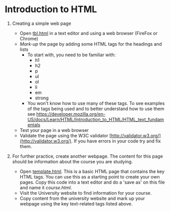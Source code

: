 # Introduction to HTML

1. Creating a simple web page
    - Open [tbl.html](tbl.html) in a text editor and using a web browser (FireFox or Chrome)
    - *Mark-up* the page by adding some HTML tags for the headings and lists
        - To start with, you need to be familiar with:
            - h1
            - h2
            - p
            - ul
            - ol
            - li
            - em
            - strong
        - You won't know how to use many of these tags. To see examples of the tags being used and to better understand how to use them see https://developer.mozilla.org/en-US/docs/Learn/HTML/Introduction_to_HTML/HTML_text_fundamentals
    - Test your page in a web browser
    - Validate the page using the W3C validator [http://validator.w3.org/](http://validator.w3.org/). If you have errors in your code try and fix them.

2. For further practice, create another webpage. The content for this page should be information about the course you are studying.
    * Open [template.html](template.html). This is a basic HTML page that contains the key HTML tags. You can use this as a starting point to create your own pages. Copy this code into a text editor and do a 'save as' on this file and name it *course.html*.
    * Visit the University website to find information for your course.
    * Copy content from the university website and mark up your webpage using the key text-related tags listed above.
